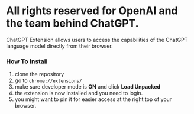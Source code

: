 # All rights reserved for OpenAI and the team behind ChatGPT.
ChatGPT Extension allows users to access the capabilities of the ChatGPT language model directly from their browser.
### How To Install
1. clone the repository <br>
2. go to <code>chrome://extensions/</code> <br>
3. make sure developer mode is <b>ON</b> and click <b>Load Unpacked</b>
4. the extension is now installed and you need to login. <br>
5. you might want to pin it for easier access at the right top of your browser.
